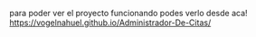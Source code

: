 para poder ver el proyecto funcionando podes verlo desde aca!
 https://vogelnahuel.github.io/Administrador-De-Citas/

